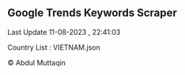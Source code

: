 

## Google Trends Keywords Scraper 
 
Last Update 11-08-2023 , 22:41:03

Country List :
VIETNAM.json



© Abdul Muttaqin 
